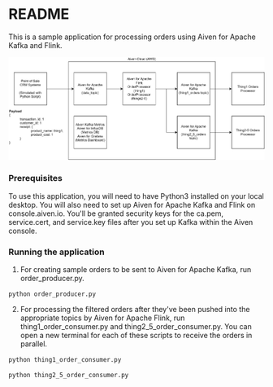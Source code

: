 # README

This is a sample application for processing orders using Aiven for Apache Kafka and Flink.

![Aiven POC](./Aiven%20POC.png)

### Prerequisites

To use this application, you will need to have Python3 installed on your local desktop. You will also need to set up Aiven for Apache Kafka and Flink on console.aiven.io. You'll be granted security keys for the ca.pem, service.cert, and service.key files after you set up Kafka within the Aiven console.

### Running the application

1. For creating sample orders to be sent to Aiven for Apache Kafka, run order_producer.py.
```console
python order_producer.py
```
2. For processing the filtered orders after they've been pushed into the appropriate topics by Aiven for Apache Flink, run thing1_order_consumer.py and thing2_5_order_consumer.py. You can open a new terminal for each of these scripts to receive the orders in parallel.
```console
python thing1_order_consumer.py
```
```console
python thing2_5_order_consumer.py
```